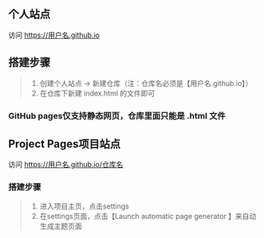 ## 个人站点
访问 https://用户名.github.io
## 搭建步骤
> 1. 创建个人站点 -> 新建仓库（注：仓库名必须是【用户名.github.io】）
> 2. 在仓库下新建 index.html 的文件即可

### GitHub pages仅支持静态网页，仓库里面只能是 .html 文件

## Project Pages项目站点
访问 https://用户名.github.io/仓库名
### 搭建步骤
> 1. 进入项目主页，点击settings
> 2. 在settings页面，点击【Launch automatic page generator 】来自动生成主题页面
